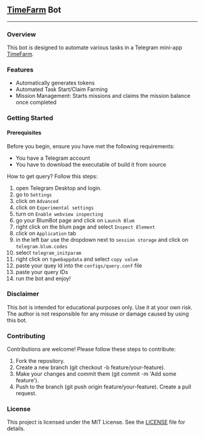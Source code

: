 ## [TimeFarm](https://t.me/TimeFarmCryptoBot?start=t7VMMd2tHp04UGDg) Bot
---

### Overview
This bot is designed to automate various tasks in a Telegram mini-app [TimeFarm](https://t.me/TimeFarmCryptoBot?start=t7VMMd2tHp04UGDg).

### Features
- Automatically generates tokens
- Automated Task Start/Claim Farming
- Mission Management: Starts missions and claims the mission balance once completed

### Getting Started
#### Prerequisites
Before you begin, ensure you have met the following
requirements:
- You have a Telegram account
- You have to download the executable of build it from source

How to get query? Follow this steps:
1. open Telegram Desktop and login.
2. go to `Settings`
3. click on `Advanced`
4. click on `Experimental settings`
5. turn on `Enable webview inspecting`
6. go your BlumBot page and click on `Launch Blum`
7. right click on the blum page and select `Inspect Element`
8. click on `Application` tab
9. in the left bar use the dropdown next to `session storage` and click on `telegram.blum.codes`
10. select `telegram_initparam`
11. right click on `tgwebappdata` and select `copy value`
12. paste your quey Id into the `configs/query.conf` file
13. paste your query IDs
154. run the bot and enjoy!


### Disclaimer

This bot is intended for educational purposes only. Use it at your own risk. The author is not responsible for any misuse or damage caused by using this bot.

### Contributing

Contributions are welcome! Please follow these steps to contribute:

1. Fork the repository.
2. Create a new branch (git checkout -b feature/your-feature).
3. Make your changes and commit them (git commit -m 'Add some feature').
4. Push to the branch (git push origin feature/your-feature).
   Create a pull request.

### License

This project is licensed under the MIT License. See the [LICENSE](LICENSE) file for details.
